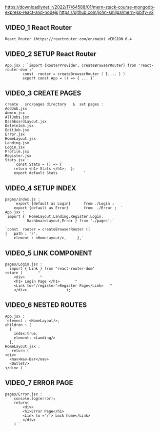 https://downloadlynet.ir/2022/17/64588/01/mern-stack-course-mongodb-express-react-and-nodejs
https://github.com/john-smilga/mern-jobify-v2

## VIDEO_1 React Router
    React_Router (https://reactrouter.com/en/main) vERSION 6.4
    
## VIDEO_2 SETUP React Router
    App.jsx : `import {RouterProvider, createBrowserRouter} from 'react-router-dom';"
            const  router = createBrowserRouter ( [.... ] ) 
            export const App = () => { ... }`

## VIDEO_3 CREATE PAGES
    create   src/pages directory   &  set pages :
    AddJob.jsx
    Admin.jsx
    AllJobs.jsx
    DashboardLayout.jsx
    DeleteJob.jsx
    EditJob.jsx
    Error.jsx
    HomeLayout.jsx
    Landing.jsx
    Login.jsx
    Profile.jsx
    Register.jsx
    Stats.jsx :
        `const Stats = () => {          
        return <h1> Stats </h1>;  };      
        export default Stats            ` 

## VIDEO_4  SETUP INDEX
    pages/index.js :
        `export {default as Login}      from ./Login ;    
        export {default as Error}       from  ./Error ;  `
    App.jsx :
    `import {  HomeLayout,Landing,Register,Login,
              DashboardLayout,Error } from './pages';`

    `const  router = createBrowserRouter ([
    {   path : '/',
        element : <HomeLayout/>,     },`
## VIDEO_5 LINK COMPONENT 
    pages/Login.jsx :
    ` import { Link } from "react-router-dom"
    return (       "
        <div>       "
        <h1> Login Page </h1>       "
        <Link to="/register">Register Page</Link>   "
        </div>                  );`
## VIDEO_6 NESTED ROUTES
    App.jsx :
    `element : <HomeLayout/>,
    children : [
      {
        index:true,
        element: <Landing/>
      },`
    HomeLayout.jsx :
    `  return (
    <div>
      <nav>Nav-Bar</nav>
      <Outlet/>
    </div> ) `

## VIDEO_7 ERROR PAGE
    pages/Error.jsx :
    `   console.log(error);
        return(
            <div>
            <h1>Error Page</h1>
            <Link to ='/'> back home</Link>
            </div>
        ) `